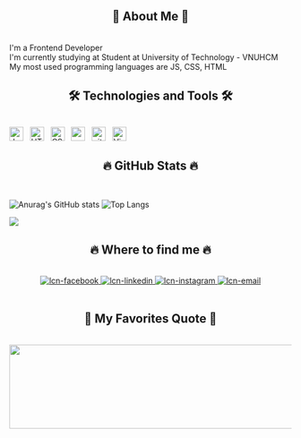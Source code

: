 <!-- <a href="#" target="_blank">
  <img src="./svg/lycamnguyen.svg" width="1200" alt="" />
</a> -->

<h2 align="center">💫 About Me 💫</h2>
<br>
<!-- <a href="#" target="_blank">
  <img src="./svg/lcn-aboutme.svg" width="846" height="150" alt="" />
</a> -->
I'm a Frontend Developer<br>
I'm currently studying at Student at University of Technology - VNUHCM<br>
My most used programming languages are JS, CSS, HTML

<h2 align="center">🛠 Technologies and Tools 🛠</h2>
<br>
<!-- https://simpleicons.org/ -->
<span><img src="https://img.shields.io/badge/JavaScript-282C34?logo=javascript&logoColor=F7DF1E" alt="JavaScript logo" title="JavaScript" height="25" /></span>
&nbsp;
<span><img src="https://img.shields.io/badge/HTML5-282C34?logo=html5&logoColor=E34F26" alt="HTML5 logo" title="HTML5" height="25" /></span>
&nbsp;
<span><img src="https://img.shields.io/badge/CSS3-282C34?logo=css3&logoColor=1572B6" alt="CSS3 logo" title="CSS3" height="25" /></span>
&nbsp;
<span><img src="https://img.shields.io/badge/Mysql-282C34?logo=mysql&logoColor=4479A1" alt="mysql logo" title="mysql" height="25" /></span>
&nbsp;
<span><img src="https://img.shields.io/badge/git-282C34?logo=git&logoColor=F05032" alt="git logo" title="git" height="25" /></span>
&nbsp;
<span><img src="https://img.shields.io/badge/VS%20Code-282C34?logo=visual-studio-code&logoColor=007ACC" alt="Visual Studio Code logo" title="Visual Studio Code" height="25" /></span>
&nbsp;

<br>
<h2 align="center">🔥 GitHub Stats 🔥</h2>
<!-- https://github.com/anuraghazra/github-readme-stats -->
<br>

![Anurag's GitHub stats](https://github-readme-stats.vercel.app/api?username=lycamnguyen&theme=tokyonight&hide=contribs,prs,stars)
![Top Langs](https://github-readme-stats.vercel.app/api/top-langs/?username=lycamnguyen&layout=compact&theme=cobalt)

<a href="https://github.com/lycamnguyen/UID">
  <!-- Change the `github-readme-stats.anuraghazra1.vercel.app` to `github-readme-stats.vercel.app`  -->
  <img align="center" src="https://github-readme-stats.anuraghazra1.vercel.app/api/pin/?username=lycamnguyen&repo=UID&theme=gruvbox" />
</a>

<br>
<h2 align="center">🔥 Where to find me 🔥</h2>
<br>
<!-- https://icons8.com -->
<div align="center">
  <a href="https://www.facebook.com/Lycamnguyen2627/" target="blank">
    <img src="https://img.icons8.com/bubbles/100/000000/facebook-new.png" alt="lcn-facebook" />
  </a>
  <a href="https://www.linkedin.com/in/lycamnguyen/" target="blank">
    <img src="https://img.icons8.com/bubbles/100/000000/linkedin.png" alt="lcn-linkedin" />
  </a>
  <a href="https://www.instagram.com/lyy.cn/" target="blank">
    <img src="https://img.icons8.com/bubbles/100/000000/instagram.png" alt="lcn-instagram" />
  </a>
  <a href="mailto:21522315@gm.uit.edu.vn" target="top">
    <img src="https://img.icons8.com/bubbles/100/000000/apple-mail.png" alt="lcn-email" />
  </a>
</div>

<br>
<h2 align="center">📑 My Favorites Quote 📑</h2>
<br>
<a href="#" target="_blank">
  <img src="./svg/lcn-quotes.svg" width="846" height="150" alt="" />
</a>
